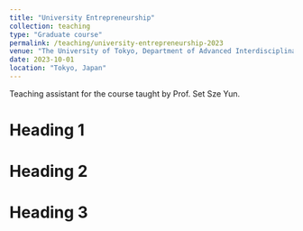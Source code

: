 ```yaml
---
title: "University Entrepreneurship"
collection: teaching
type: "Graduate course"
permalink: /teaching/university-entrepreneurship-2023
venue: "The University of Tokyo, Department of Advanced Interdisciplinary Studies"
date: 2023-10-01
location: "Tokyo, Japan"
---
```


Teaching assistant for the course taught by Prof. Set Sze Yun.

Heading 1
======

Heading 2
======

Heading 3
======